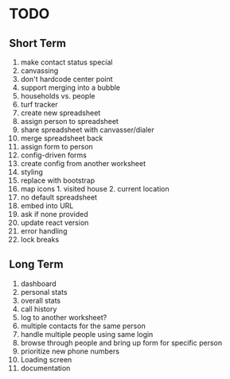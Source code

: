 # TODO

## Short Term

1. make contact status special
8. canvassing
  2. don't hardcode center point
  3. support merging into a bubble
  4. households vs. people
9. turf tracker
  1. create new spreadsheet
  2. assign person to spreadsheet
  3. share spreadsheet with canvasser/dialer
  4. merge spreadsheet back
  5. assign form to person
10. config-driven forms
  1. create config from another worksheet
11. styling
  1. replace with bootstrap
  2. map icons
    1. visited house
    2. current location
12. no default spreadsheet
  1. embed into URL
  2. ask if none provided
13. update react version
14. error handling
  1. lock breaks

## Long Term

1. dashboard
  1. personal stats
  2. overall stats
2. call history
  1. log to another worksheet?
3. multiple contacts for the same person
4. handle multiple people using same login
5. browse through people and bring up form for specific person
6. prioritize new phone numbers
7. Loading screen
8. documentation
